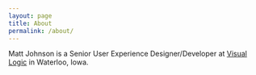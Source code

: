 ```yaml
---
layout: page
title: About
permalink: /about/
---
```


Matt Johnson is a Senior User Experience Designer/Developer at [Visual Logic](http://www.vlgux.com) in Waterloo, Iowa.
